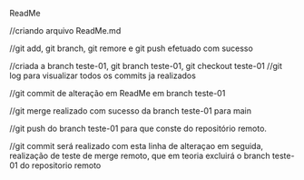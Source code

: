 ReadMe

//criando arquivo ReadMe.md 

//git add, git branch, git remore e git push efetuado com sucesso

//criada a branch teste-01, git branch teste-01, git checkout teste-01
//git log para visualizar todos os commits ja realizados

//git commit de alteração em ReadMe em branch teste-01

//git merge realizado com sucesso da branch teste-01 para main

//git push do branch teste-01 para que conste do repositório remoto.

//git commit será realizado com esta linha de alteraçao em seguida, realização de teste de merge remoto, que em teoria excluirá o branch teste-01 do repositorio remoto
 

